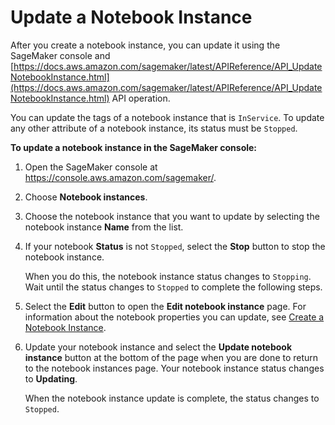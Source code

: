 # Update a Notebook Instance<a name="nbi-update"></a>

After you create a notebook instance, you can update it using the SageMaker console and [https://docs.aws.amazon.com/sagemaker/latest/APIReference/API_UpdateNotebookInstance.html](https://docs.aws.amazon.com/sagemaker/latest/APIReference/API_UpdateNotebookInstance.html) API operation\.

You can update the tags of a notebook instance that is `InService`\. To update any other attribute of a notebook instance, its status must be `Stopped`\.

**To update a notebook instance in the SageMaker console:**

1. Open the SageMaker console at [https://console\.aws\.amazon\.com/sagemaker/](https://console.aws.amazon.com/sagemaker/)\. 

1. Choose **Notebook instances**\.

1. Choose the notebook instance that you want to update by selecting the notebook instance **Name** from the list\.

1. If your notebook **Status** is not `Stopped`, select the **Stop** button to stop the notebook instance\. 

   When you do this, the notebook instance status changes to `Stopping`\. Wait until the status changes to `Stopped` to complete the following steps\. 

1. Select the **Edit** button to open the **Edit notebook instance** page\. For information about the notebook properties you can update, see [Create a Notebook Instance](howitworks-create-ws.md)\.

1. Update your notebook instance and select the **Update notebook instance** button at the bottom of the page when you are done to return to the notebook instances page\. Your notebook instance status changes to **Updating**\. 

   When the notebook instance update is complete, the status changes to `Stopped`\.